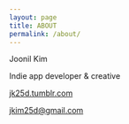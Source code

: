 ```yaml
---
layout: page
title: ABOUT
permalink: /about/
---
```


Joonil Kim

Indie app developer & creative

[jk25d.tumblr.com](http://jk25d.tumblr.com)

[jkim25d@gmail.com](mailto:jkim25d@gmail.com)

